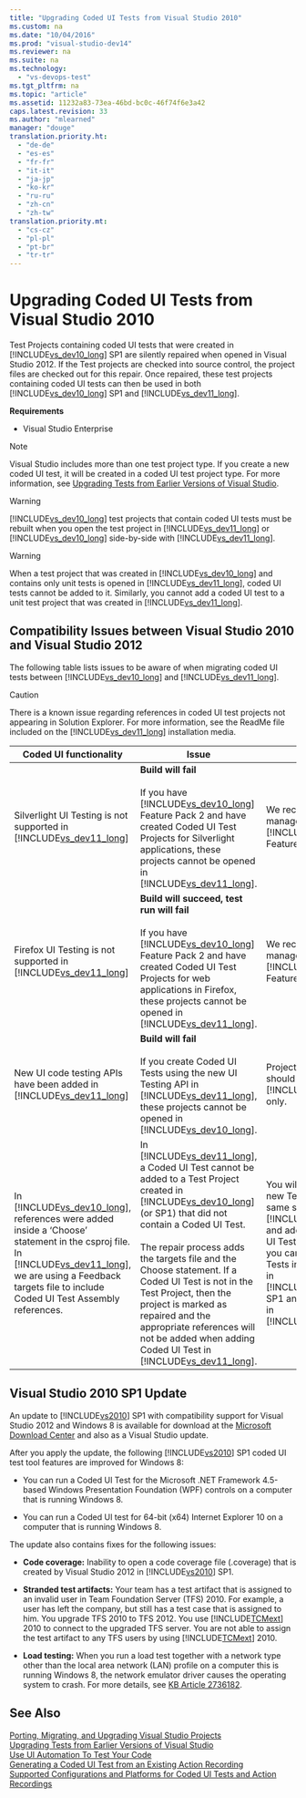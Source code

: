 ```yaml
---
title: "Upgrading Coded UI Tests from Visual Studio 2010"
ms.custom: na
ms.date: "10/04/2016"
ms.prod: "visual-studio-dev14"
ms.reviewer: na
ms.suite: na
ms.technology: 
  - "vs-devops-test"
ms.tgt_pltfrm: na
ms.topic: "article"
ms.assetid: 11232a83-73ea-46bd-bc0c-46f74f6e3a42
caps.latest.revision: 33
ms.author: "mlearned"
manager: "douge"
translation.priority.ht: 
  - "de-de"
  - "es-es"
  - "fr-fr"
  - "it-it"
  - "ja-jp"
  - "ko-kr"
  - "ru-ru"
  - "zh-cn"
  - "zh-tw"
translation.priority.mt: 
  - "cs-cz"
  - "pl-pl"
  - "pt-br"
  - "tr-tr"
---
```

# Upgrading Coded UI Tests from Visual Studio 2010
Test Projects containing coded UI tests that were created in [!INCLUDE[vs_dev10_long](../dv_TeamTestALM/includes/vs_dev10_long_md.md)] SP1 are silently repaired when opened in Visual Studio 2012. If the Test projects are checked into source control, the project files are checked out for this repair. Once repaired, these test projects containing coded UI tests can then be used in both [!INCLUDE[vs_dev10_long](../dv_TeamTestALM/includes/vs_dev10_long_md.md)] SP1 and [!INCLUDE[vs_dev11_long](../dv_TeamTestALM/includes/vs_dev11_long_md.md)].  
  
 **Requirements**  
  
-   Visual Studio Enterprise  
  
> [!NOTE]
>  Visual Studio includes more than one test project type. If you create a new coded UI test, it will be created in a coded UI test project type. For more information, see [Upgrading Tests from Earlier Versions of Visual Studio](assetId:///e9c8b7f6-bd72-448e-8edb-d090dcc5cf52).  
  
> [!WARNING]
>  [!INCLUDE[vs_dev10_long](../dv_TeamTestALM/includes/vs_dev10_long_md.md)] test projects that contain coded UI tests must be rebuilt when you open the test project in [!INCLUDE[vs_dev11_long](../dv_TeamTestALM/includes/vs_dev11_long_md.md)] or [!INCLUDE[vs_dev10_long](../dv_TeamTestALM/includes/vs_dev10_long_md.md)] side-by-side with [!INCLUDE[vs_dev11_long](../dv_TeamTestALM/includes/vs_dev11_long_md.md)].  
  
> [!WARNING]
>  When a test project that was created in [!INCLUDE[vs_dev10_long](../dv_TeamTestALM/includes/vs_dev10_long_md.md)] and contains only unit tests is opened in [!INCLUDE[vs_dev11_long](../dv_TeamTestALM/includes/vs_dev11_long_md.md)], coded UI tests cannot be added to it. Similarly, you cannot add a coded UI test to a unit test project that was created in [!INCLUDE[vs_dev11_long](../dv_TeamTestALM/includes/vs_dev11_long_md.md)].  
  
## Compatibility Issues between Visual Studio 2010 and Visual Studio 2012  
 The following table lists issues to be aware of when migrating coded UI tests between [!INCLUDE[vs_dev10_long](../dv_TeamTestALM/includes/vs_dev10_long_md.md)] and [!INCLUDE[vs_dev11_long](../dv_TeamTestALM/includes/vs_dev11_long_md.md)].  
  
> [!CAUTION]
>  There is a known issue regarding references in coded UI test projects not appearing in Solution Explorer. For more information, see the ReadMe file included on the [!INCLUDE[vs_dev11_long](../dv_TeamTestALM/includes/vs_dev11_long_md.md)] installation media.  
  
|Coded UI functionality|Issue|Solution|  
|----------------------------|-----------|--------------|  
|Silverlight UI Testing is not supported in [!INCLUDE[vs_dev11_long](../dv_TeamTestALM/includes/vs_dev11_long_md.md)]|**Build will fail**<br /><br /> If you have [!INCLUDE[vs_dev10_long](../dv_TeamTestALM/includes/vs_dev10_long_md.md)] Feature Pack 2 and have created Coded UI Test Projects for Silverlight applications, these projects cannot be opened in [!INCLUDE[vs_dev11_long](../dv_TeamTestALM/includes/vs_dev11_long_md.md)].|We recommend that you manage these projects in [!INCLUDE[vs_dev10_long](../dv_TeamTestALM/includes/vs_dev10_long_md.md)] Feature Pack 2 only.|  
|Firefox UI Testing is not supported in [!INCLUDE[vs_dev11_long](../dv_TeamTestALM/includes/vs_dev11_long_md.md)]|**Build will succeed, test run will fail**<br /><br /> If you have [!INCLUDE[vs_dev10_long](../dv_TeamTestALM/includes/vs_dev10_long_md.md)] Feature Pack 2 and have created Coded UI Test Projects for web applications in Firefox, these projects cannot be opened in [!INCLUDE[vs_dev11_long](../dv_TeamTestALM/includes/vs_dev11_long_md.md)].|We recommend that you manage these projects in [!INCLUDE[vs_dev10_long](../dv_TeamTestALM/includes/vs_dev10_long_md.md)] Feature Pack 2 only.|  
|New UI code testing APIs have been added in [!INCLUDE[vs_dev11_long](../dv_TeamTestALM/includes/vs_dev11_long_md.md)]|**Build will fail**<br /><br /> If you create Coded UI Tests using the new UI Testing API in [!INCLUDE[vs_dev11_long](../dv_TeamTestALM/includes/vs_dev11_long_md.md)], these projects cannot be opened in [!INCLUDE[vs_dev10_long](../dv_TeamTestALM/includes/vs_dev10_long_md.md)].|Projects using new API should be managed in [!INCLUDE[vs_dev11_long](../dv_TeamTestALM/includes/vs_dev11_long_md.md)] only.|  
|In [!INCLUDE[vs_dev10_long](../dv_TeamTestALM/includes/vs_dev10_long_md.md)], references were added inside a ‘Choose’ statement in the csproj file. In [!INCLUDE[vs_dev11_long](../dv_TeamTestALM/includes/vs_dev11_long_md.md)], we are using a Feedback targets file to include Coded UI Test Assembly references.|In [!INCLUDE[vs_dev11_long](../dv_TeamTestALM/includes/vs_dev11_long_md.md)], a Coded UI Test cannot be added to a Test Project created in [!INCLUDE[vs_dev10_long](../dv_TeamTestALM/includes/vs_dev10_long_md.md)] (or SP1) that did not contain a Coded UI Test.<br /><br /> The repair process adds the targets file and the Choose statement. If a Coded UI Test is not in the Test Project, then the project is marked as repaired and the appropriate references will not be added when adding Coded UI Test in [!INCLUDE[vs_dev11_long](../dv_TeamTestALM/includes/vs_dev11_long_md.md)].|You will have to create a new Test Project in the same solution using [!INCLUDE[vs_dev11_long](../dv_TeamTestALM/includes/vs_dev11_long_md.md)] and add your new Coded UI Test in it. Alternately, you can add Coded UI Tests into the Test Project in [!INCLUDE[vs_dev10_long](../dv_TeamTestALM/includes/vs_dev10_long_md.md)] SP1 and open that project in [!INCLUDE[vs_dev11_long](../dv_TeamTestALM/includes/vs_dev11_long_md.md)].|  
  
##  <a name="UpgradingCodedUIFromVS2010_Update"></a> Visual Studio 2010 SP1 Update  
 An update to [!INCLUDE[vs2010](../dv_TeamTestALM/includes/vs2010_md.md)] SP1 with compatibility support for Visual Studio 2012 and Windows 8 is available for download at the [Microsoft Download Center](http://www.microsoft.com/download/details.aspx?id=34677) and also as a Visual Studio update.  
  
 After you apply the update, the following [!INCLUDE[vs2010](../dv_TeamTestALM/includes/vs2010_md.md)] SP1 coded UI test tool features are improved for Windows 8:  
  
-   You can run a Coded UI Test for the Microsoft .NET Framework 4.5-based Windows Presentation Foundation (WPF) controls on a computer that is running Windows 8.  
  
-   You can run a Coded UI test for 64-bit (x64) Internet Explorer 10 on a computer that is running Windows 8.  
  
 The update also contains fixes for the following issues:  
  
-   **Code coverage:** Inability to open a code coverage file (.coverage) that is created by Visual Studio 2012 in [!INCLUDE[vs2010](../dv_TeamTestALM/includes/vs2010_md.md)] SP1.  
  
-   **Stranded test artifacts:** Your team has a test artifact that is assigned to an invalid user in Team Foundation Server (TFS) 2010. For example, a user has left the company, but still has a test case that is assigned to him. You upgrade TFS 2010 to TFS 2012. You use [!INCLUDE[TCMext](../dv_TeamTestALM/includes/tcmext_md.md)] 2010 to connect to the upgraded TFS server. You are not able to assign the test artifact to any TFS users by using [!INCLUDE[TCMext](../dv_TeamTestALM/includes/tcmext_md.md)] 2010.  
  
-   **Load testing:** When you run a load test together with a network type other than the local area network (LAN) profile on a computer this is running Windows 8, the network emulator driver causes the operating system to crash. For more details, see [KB Article 2736182](http://support.microsoft.com/kb/2736182).  
  
## See Also  
 [Porting, Migrating, and Upgrading Visual Studio Projects](../VS_Porting/porting--migrating--and-upgrading-visual-studio-projects.md)   
 [Upgrading Tests from Earlier Versions of Visual Studio](assetId:///e9c8b7f6-bd72-448e-8edb-d090dcc5cf52)   
 [Use UI Automation To Test Your Code](../VS_IDE/use-ui-automation-to-test-your-code.md)   
 [Generating a Coded UI Test from an Existing Action Recording](../dv_TeamTestALM/generating-a-coded-ui-test-from-an-existing-action-recording.md)   
 [Supported Configurations and Platforms for Coded UI Tests and Action Recordings](../VS_IDE/supported-configurations-and-platforms-for-coded-ui-tests-and-action-recordings.md)
